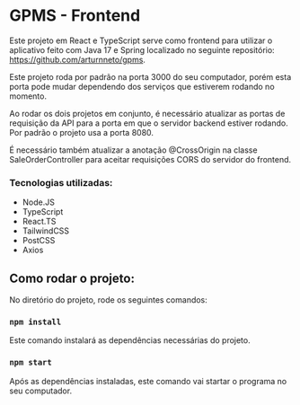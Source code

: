 # GPMS - Frontend
Este projeto em React e TypeScript serve como frontend para utilizar o aplicativo feito com Java 17 e Spring localizado no seguinte repositório: https://github.com/arturnneto/gpms. 

Este projeto roda por padrão na porta 3000 do seu computador, porém esta porta pode mudar dependendo dos serviços que estiverem rodando no momento. 

Ao rodar os dois projetos em conjunto, é necessário atualizar as portas de requisição da API para a porta em que o servidor backend estiver rodando. Por padrão o projeto usa a porta 8080. 

É necessário também atualizar a anotação @CrossOrigin na classe SaleOrderController para aceitar requisições CORS do servidor do frontend. 


### Tecnologias utilizadas:
- Node.JS
- TypeScript
- React.TS
- TailwindCSS
- PostCSS
- Axios

## Como rodar o projeto:

No diretório do projeto, rode os seguintes comandos:

### `npm install`
Este comando instalará as dependências necessárias do projeto.

### `npm start`
Após as dependências instaladas, este comando vai startar o programa no seu computador.
